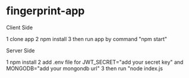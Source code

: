 # fingerprint-app

Client Side 



1 clone app 
2 npm install 
3 then run app by command "npm start"



Server Side




1 npm install
2 add .env file for JWT_SECRET="add your secret key" and MONGODB="add your mongondb url"
3 then run "node index.js

